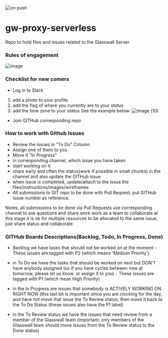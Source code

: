 ![on push](https://github.com/filetrust/gw-proxy-serverless/workflows/on%20push/badge.svg?branch=master)

# gw-proxy-serverless
Repo to hold files and issues related to the Glasswall Server


### Rules of engagement

![image](https://user-images.githubusercontent.com/57914593/75183406-63a99800-573a-11ea-8dc1-bd76ac70cabf.png)

### Checklist for new comers
- Log in to Slack
1. add a photo to your profile
2. add the flag of where you currently are to your status
3. add the time zone to your status
See the example below: 
![image (10)](https://user-images.githubusercontent.com/10744307/75746757-8d0a8b00-5d1b-11ea-9cd7-0cb60f773f53.png)

- Join GITHub corresponding repo


### How to work with Github Issues
- Review the issues in "To Do" Column
- Assign one of them to you
- Move it "In Progress"
- in corresponding channel, which issue you have taken
- start working on it
- share early and often the status(work if possible in small chunks) in the channel and also update the GITHub issue
- when issue is completed, update/attach to the issue  the files/instructions/images/wireframes
- All submissions to GIT repo to be done with Pull Request, put GITHub issue number as reference.


Notes:
all submissions to be done via Pull Requests
use corresponding channel to ask questions and share work
work as a team to collaborate
at this stage it is ok for multiple resources to be allocated to the same issue, just share status and collaborate


### GITHub Boards Descriptions(Backlog, Todo, In Progress, Done)


-  Backlog we have tasks that should not be worked on at the moment - These issues are tagged with P2 (which means 'Medium Priority')

- in To Do we have the tasks that should be worked on next but DON'T have anybody assigned (so if you have cycles between now at tomorrow, please let us know, or assign it to you) - These issues are tagged with P1 (which mean High Priority)

- in the In Progress are issues that somebody is ACTIVELY WORKING ON RIGHT NOW (this last bit is important since you are clocking for the day, and have not move that issue the To Review status, then move it back to the To Do Status (these issues also have the P1 label)

- in the To Review status we have the issues that need review from a member of the Glasswall team (important: only members of the Glasswall team should move issues from the To Review status to the Done status)


